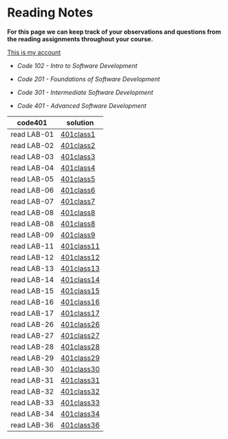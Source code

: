 # Reading Notes

**For this page we can keep track of your observations and questions from the reading assignments throughout your course.**

[This is my account](https://github.com/Mohammad-Shiyab)

- *Code 102 - Intro to Software Development*
- *Code 201 - Foundations of Software Development*
- *Code 301 - Intermediate Software Development*

- *Code 401 - Advanced Software Development*

| code401 | solution |
| --- | ----------- |
| read LAB-01 | [401class1](https://github.com/Mohammad-Shiyyab/Reading-Notes-401/blob/main/all.md/class-01.md) |
| read LAB-02 | [401class2](https://github.com/Mohammad-Shiyyab/Reading-Notes-401/blob/main/all.md/class-02.md) |
| read LAB-03 | [401class3](https://github.com/Mohammad-Shiyyab/Reading-Notes-401/blob/main/all.md/class-03.md) |
| read LAB-04 | [401class4](https://github.com/Mohammad-Shiyyab/Reading-Notes-401/blob/main/all.md/class-04.md) |
| read LAB-05 | [401class5](https://github.com/Mohammad-Shiyyab/Reading-Notes-401/blob/main/all.md/class-05.md) |
| read LAB-06 | [401class6](https://github.com/Mohammad-Shiyyab/Reading-Notes-401/blob/main/all.md/class-06.md) |
| read LAB-07 | [401class7](https://github.com/Mohammad-Shiyyab/Reading-Notes-401/blob/main/all.md/class-07.md) |
| read LAB-08 | [401class8](https://github.com/Mohammad-Shiyyab/Reading-Notes-401/blob/main/all.md/class-08.md) |
| read LAB-08 | [401class8](https://github.com/Mohammad-Shiyyab/Reading-Notes-401/blob/main/all.md/class-08.md) |
| read LAB-09 | [401class9](https://github.com/Mohammad-Shiyyab/Reading-Notes-401/blob/main/all.md/class-09.md) |
| read LAB-11 | [401class11](https://github.com/Mohammad-Shiyyab/Reading-Notes-401/blob/main/all.md/class-11.md) |
| read LAB-12 | [401class12](https://github.com/Mohammad-Shiyyab/Reading-Notes-401/blob/main/all.md/class-12.md) |
| read LAB-13 | [401class13](https://github.com/Mohammad-Shiyyab/Reading-Notes-401/blob/main/all.md/class-13.md) |
| read LAB-14 | [401class14](https://github.com/Mohammad-Shiyyab/Reading-Notes-401/blob/main/all.md/class-14.md) |
| read LAB-15 | [401class15](https://github.com/Mohammad-Shiyyab/Reading-Notes-401/blob/main/all.md/class-15.md) |
| read LAB-16 | [401class16](https://github.com/Mohammad-Shiyyab/Reading-Notes-401/blob/main/all.md/class-16.md) |
| read LAB-17 | [401class17](https://github.com/Mohammad-Shiyyab/Reading-Notes-401/blob/main/all.md/class-17.md) |
| read LAB-26 | [401class26](https://github.com/Mohammad-Shiyyab/Reading-Notes-401/blob/main/all.md/class-26.md) |
| read LAB-27 | [401class27](https://github.com/Mohammad-Shiyyab/Reading-Notes-401/blob/main/all.md/class-27.md) |
| read LAB-28 | [401class28](https://github.com/Mohammad-Shiyyab/Reading-Notes-401/blob/main/all.md/class-28.md) |
| read LAB-29 | [401class29](https://github.com/Mohammad-Shiyyab/Reading-Notes-401/blob/main/all.md/class-29.md) |
| read LAB-30 | [401class30](https://github.com/Mohammad-Shiyyab/Reading-Notes-401/blob/main/all.md/class-30.md) |
| read LAB-31 | [401class31](https://github.com/Mohammad-Shiyyab/Reading-Notes-401/blob/main/all.md/class-31.md) |
| read LAB-32 | [401class32](https://github.com/Mohammad-Shiyyab/Reading-Notes-401/blob/main/all.md/class-32.md) |
| read LAB-33 | [401class33](https://github.com/Mohammad-Shiyyab/Reading-Notes-401/blob/main/all.md/class-33.md) |
| read LAB-34 | [401class34](https://github.com/Mohammad-Shiyyab/Reading-Notes-401/blob/main/all.md/class-34.md) |
| read LAB-36 | [401class36](https://github.com/Mohammad-Shiyyab/Reading-Notes-401/blob/main/all.md/class-36.md) |









